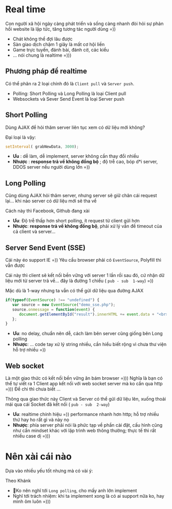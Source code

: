 # Real time
Con người xã hội ngày càng phát triển và sống càng nhanh đòi hỏi sự phản hồi website là lập tức, tăng tương tác người dùng =)) 
- Chát không thể đợi lâu được
- Sàn giao dịch chậm 1 giây là mất cơ hội liền 
- Game trực tuyến, đánh bài, đánh cờ, các kiểu 
- ... nói chung là realtime =))) 

## Phương pháp để realtime 

Có thể phân ra 2 loại chính đó là `Client pull` và `Server push`.  
- Polling: Short Polling và Long Polling là loại Client pull
- Websockets và Sever Send Event là loại Server push 

## Short Polling 
Dùng AJAX để hỏi thăm server liên tục xem có dữ liệu mới không? 

Đại loại là vậy: 

```javascript
setInterval( grabNewData, 3000); 
```

- **Ưu** : dễ làm, dễ implement, server không cần thay đổi nhiều
- **Nhược** : **response trả về không đồng bộ** ; độ trễ cao, bóp d*i server, DDOS server nếu người dùng lớn =)) 

## Long Polling 
Cũng dùng AJAX hỏi thăm server, nhưng server sẽ giữ chân cái request lại... khi nào server có dữ liệu mới sẽ tha về

Cách này thì Facebook, Github đang xài 

- **Ưu**: Độ trễ thấp hơn short polling, ít request từ client gửi hơn 
- **Nhược**: **response trả về không đồng bộ**, phải xử lý vấn đề timeout của cả client và server...
 
## Server Send Event (SSE)
Cái này éo support IE =)) Yêu cầu browser phải có `EventSource`, Polyfill thì vẫn được 

Cái này thì client sẽ kết nối bền vững với server 1 lần rồi sau đó, cứ nhận dữ liệu mới từ server trả về... đây là đường 1 chiều ( `pub - sub  1-way`)  =)) 

Mặc dù là 1-way nhưng ta vẫn có thể gửi dữ liệu qua đường AJAX 

```javascript 
if(typeof(EventSource) !== "undefined") {
   var source = new EventSource("demo_sse.php");
   source.onmessage = function(event) {
      document.getElementById("result").innerHTML += event.data + "<br>";
   };
}
```

- **Ưu**: no delay, chuẩn nên dễ, cách làm bên server cũng giống bên Long polling
- **Nhược**: ... code tay xử lý string nhiều, cần hiểu biết rộng vì chưa thư viện hỗ trợ nhiều =)) 

## Web socket
Là một giao thức có kết nối bền vững ăn bám browser =))) Nghĩa là bạn có thể tự viết ra 1 Client app kết nối với web socket server mà ko cần qua http =))) Để chi thì chưa biết ... 

Thông qua giao thức này Client và Server có thể gửi dữ liệu lên, xuống thoải mái qua cái Socket đã kết nối ( `pub - sub  2-way`) 

- **Ưu**: realtime chính hiệu =)) performance nhanh hơn http; hỗ trợ nhiều thứ hay ho rất gì và này nọ
- **Nhược**: phía server phải nói là phức tạp về phần cài đặt, cấu hình cũng như cần mindset khác với lập trình web thông thường; thực tế thì rất nhiều case dị =))) 

# Nên xài cái nào

Dựa vào nhiều yếu tốt nhưng mà có vài ý: 

Theo Khánk 
- Ko nên nghĩ tới `Long polling`, cho mấy anh lớn implement
- Nghĩ tới trách nhiệm: khi ta implement xong là có ai support nữa ko, hay mình ôm luôn =))) 

 






